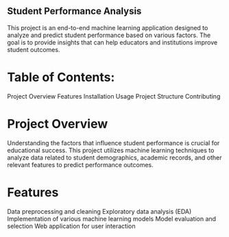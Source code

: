 ## Student Performance Analysis
This project is an end-to-end machine learning application designed to analyze and predict student performance based on various factors. The goal is to provide insights that can help educators and institutions improve student outcomes.

# Table of Contents:
  Project Overview
  Features
  Installation
  Usage
  Project Structure
  Contributing

# Project Overview
Understanding the factors that influence student performance is crucial for educational success. This project utilizes machine learning techniques to analyze data related to student demographics, academic records, and other relevant features to predict performance outcomes.

# Features
  Data preprocessing and cleaning
  Exploratory data analysis (EDA)
  Implementation of various machine learning models
  Model evaluation and selection
  Web application for user interaction
